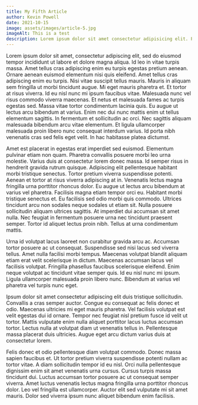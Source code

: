 ```yaml
---
title: My Fifth Article
author: Kevin Powell
date: 2021-10-15
image: assets/images/article-5.jpg
imageAlt: This is a test
description: Lorem ipsum dolor sit amet consectetur adipisicing elit. Perferendis accusantium sit illo neque rem omnis quaerat, nam similique vitae delectus ad magni vel quo maxime, magnam placeat. Reprehenderit, distinctio aliquam?
---
```


Lorem ipsum dolor sit amet, consectetur adipiscing elit, sed do eiusmod tempor incididunt ut labore et dolore magna aliqua. Id leo in vitae turpis massa. Amet tellus cras adipiscing enim eu turpis egestas pretium aenean. Ornare aenean euismod elementum nisi quis eleifend. Amet tellus cras adipiscing enim eu turpis. Nisi vitae suscipit tellus mauris. Mauris in aliquam sem fringilla ut morbi tincidunt augue. Mi eget mauris pharetra et. Et tortor at risus viverra. Id eu nisl nunc mi ipsum faucibus vitae. Malesuada nunc vel risus commodo viverra maecenas. Et netus et malesuada fames ac turpis egestas sed. Massa vitae tortor condimentum lacinia quis. Eu augue ut lectus arcu bibendum at varius. Enim nec dui nunc mattis enim ut tellus elementum sagittis. In fermentum et sollicitudin ac orci. Nec sagittis aliquam malesuada bibendum arcu vitae elementum. Et ligula ullamcorper malesuada proin libero nunc consequat interdum varius. Id porta nibh venenatis cras sed felis eget velit. In hac habitasse platea dictumst.

Amet est placerat in egestas erat imperdiet sed euismod. Elementum pulvinar etiam non quam. Pharetra convallis posuere morbi leo urna molestie. Varius duis at consectetur lorem donec massa. Id semper risus in hendrerit gravida rutrum quisque. Adipiscing elit pellentesque habitant morbi tristique senectus. Tortor pretium viverra suspendisse potenti. Aenean et tortor at risus viverra adipiscing at in. Venenatis lectus magna fringilla urna porttitor rhoncus dolor. Eu augue ut lectus arcu bibendum at varius vel pharetra. Facilisis magna etiam tempor orci eu. Habitant morbi tristique senectus et. Eu facilisis sed odio morbi quis commodo. Ultrices tincidunt arcu non sodales neque sodales ut etiam sit. Nulla posuere sollicitudin aliquam ultrices sagittis. At imperdiet dui accumsan sit amet nulla. Nec feugiat in fermentum posuere urna nec tincidunt praesent semper. Tortor id aliquet lectus proin nibh. Tellus at urna condimentum mattis.

Urna id volutpat lacus laoreet non curabitur gravida arcu ac. Accumsan tortor posuere ac ut consequat. Suspendisse sed nisi lacus sed viverra tellus. Amet nulla facilisi morbi tempus. Maecenas volutpat blandit aliquam etiam erat velit scelerisque in dictum. Maecenas accumsan lacus vel facilisis volutpat. Fringilla phasellus faucibus scelerisque eleifend. Enim neque volutpat ac tincidunt vitae semper quis. Id eu nisl nunc mi ipsum. Ligula ullamcorper malesuada proin libero nunc. Bibendum at varius vel pharetra vel turpis nunc eget.

Ipsum dolor sit amet consectetur adipiscing elit duis tristique sollicitudin. Convallis a cras semper auctor. Congue eu consequat ac felis donec et odio. Maecenas ultricies mi eget mauris pharetra. Vel facilisis volutpat est velit egestas dui id ornare. Tempor nec feugiat nisl pretium fusce id velit ut tortor. Mattis vulputate enim nulla aliquet porttitor lacus luctus accumsan tortor. Lectus nulla at volutpat diam ut venenatis tellus in. Pellentesque massa placerat duis ultricies. Augue eget arcu dictum varius duis at consectetur lorem.

Felis donec et odio pellentesque diam volutpat commodo. Donec massa sapien faucibus et. Ut tortor pretium viverra suspendisse potenti nullam ac tortor vitae. A diam sollicitudin tempor id eu nisl. Orci nulla pellentesque dignissim enim sit amet venenatis urna cursus. Cursus turpis massa tincidunt dui. Luctus accumsan tortor posuere ac ut consequat semper viverra. Amet luctus venenatis lectus magna fringilla urna porttitor rhoncus dolor. Leo vel fringilla est ullamcorper. Auctor elit sed vulputate mi sit amet mauris. Dolor sed viverra ipsum nunc aliquet bibendum enim facilisis.